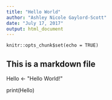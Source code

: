 ```yaml
---
title: "Hello World"
author: "Ashley Nicole Gaylord-Scott"
date: "July 17, 2017"
output: html_document
---
```


```{r setup, include=FALSE}
knitr::opts_chunk$set(echo = TRUE)
```

## This is a markdown file

Hello <- "Hello World!"

print(Hello)

